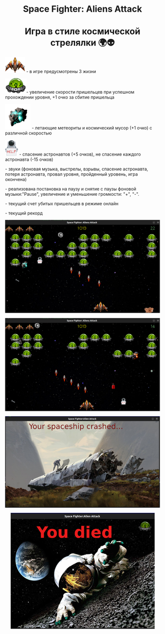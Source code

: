 <h1 align="center"> Space Fighter: Aliens Attack </h1> 
<h1 align="center"> Игра в стиле космической стрелялки 🌍👽</h1>
<p><img alt="game window" src="images/spaceship_lives.png" /> - в игре предусмотрены 3 жизни </p>
<p><img alt="game window" src="images/ufo-readme.png" />- увеличение скорости пришельцев при успешном прохождении уровня, +1 очко за сбитие пришельца</p>
<p><img alt="game window" src="images/green-ast.png" /> - летающие метеориты и космический мусор (+1 очко) с различной скоростью</p>
<p><img alt="game window" src="images/help.png" /> - спасение астронавтов (+5 очков), не спасение каждого астронавта (-15 очков)</p>
<p>- звуки (фоновая музыка, выстрелы, взрывы, спасение астронавта, потеря астронавта, провал уровня, пройденный уровень, игра окончена)</p>
<p>- реализована постановка на паузу и снятие с паузы фоновой музыки:"Pause", увеличение и уменьшение громкости: "+", "-".</p>
<p>- текущий счет убитых пришельцев в режиме онлайн</p>
<p>- текущий рекорд </p>

<p align="center"><img alt="game window" src="screenshots/game.png" /></p>
<p align="center"><img alt="game window" src="screenshots/main_window.png" /></p>
<p align="center"><img alt="failed" src="screenshots/level_failed.png"/></p>
<p align="center"><img alt="died" src="screenshots/died.png"/></p>



